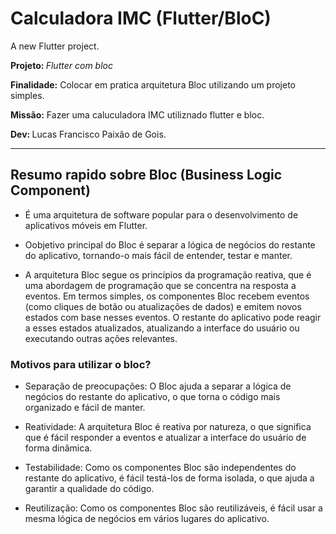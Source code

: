 # Calculadora IMC  (Flutter/BloC)
A new Flutter project.




<p><b> Projeto: </b> <i>Flutter com bloc</i>
<p><b>Finalidade:</b> Colocar em pratica arquitetura Bloc utilizando um projeto simples.
<p><b>Missão:</b> Fazer uma caluculadora IMC utiliznado flutter e bloc.
<p><b>Dev: </b>Lucas Francisco Paixão de Gois.

-------------------------------

## Resumo rapido sobre Bloc (Business Logic Component) 

  * É uma arquitetura de software popular para o desenvolvimento de aplicativos móveis em Flutter. 

  * Oobjetivo principal do Bloc é separar a lógica de negócios do restante do aplicativo, tornando-o mais fácil de entender, testar e manter.

  * A arquitetura Bloc segue os princípios da programação reativa, que é uma abordagem de programação que se concentra na resposta a eventos. Em termos simples, os componentes Bloc recebem eventos (como cliques de botão ou atualizações de dados) e emitem novos estados com base nesses eventos. O restante do aplicativo pode reagir a esses estados atualizados, atualizando a interface do usuário ou executando outras ações relevantes.

### Motivos para utilizar o bloc?

  * Separação de preocupações: O Bloc ajuda a separar a lógica de negócios do restante do aplicativo, o que torna o código mais organizado e fácil de manter.

  * Reatividade: A arquitetura Bloc é reativa por natureza, o que significa que é fácil responder a eventos e atualizar a interface do usuário de forma dinâmica.

  * Testabilidade: Como os componentes Bloc são independentes do restante do aplicativo, é fácil testá-los de forma isolada, o que ajuda a garantir a qualidade do código.
  
  * Reutilização: Como os componentes Bloc são reutilizáveis, é fácil usar a mesma lógica de negócios em vários lugares do aplicativo.



